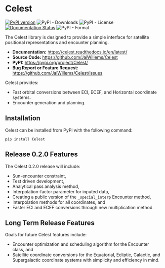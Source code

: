 # Celest

[![PyPI version](https://badge.fury.io/py/Celest.svg)](https://badge.fury.io/py/Celest) ![PyPI - Downloads](https://img.shields.io/pypi/dm/Celest) ![PyPI - License](https://img.shields.io/pypi/l/Celest) [![Documentation Status](https://readthedocs.org/projects/celest/badge/?version=latest)](https://celest.readthedocs.io/en/latest/?badge=latest) ![PyPI - Format](https://img.shields.io/pypi/format/Celest)

The Celest library is designed to provide a simple interface for satellite positional representations and encounter planning.
* **Documentation:** https://celest.readthedocs.io/en/latest/
* **Source Code:** https://github.com/JaiWillems/Celest
* **PyPI:** https://pypi.org/project/Celest/
* **Bug Report or Feature Request:** https://github.com/JaiWillems/Celest/issues

Celest provides:
* Fast orbital conversions between ECI, ECEF, and Horizontal coordinate systems.
* Encounter generation and planning.

## Installation
Celest can be installed from PyPI with the following command:
```terminal
pip install Celest
```


## Release 0.2.0 Features
The Celest 0.2.0 release will include:
* Sun-encounter constraint,
* Test driven development,
* Analytical pass analysis method,
* Interpolation-factor parameter for inputed data,
* Creating a public version of the `_special_interp` Encounter method,
* Interpolation methods for all coordinates, and
* Faster ECI and ECEF conversions through new multiplication method.

## Long Term Release Features
Goals for future Celest features include:
* Encounter optimization and scheduling algorithm for the Encounter class, and
* Satellite coordinate conversions for the Equatorial, Ecliptic, Galactic, and Supergalactic coordinate systems with simplicity and efficiency in mind.
